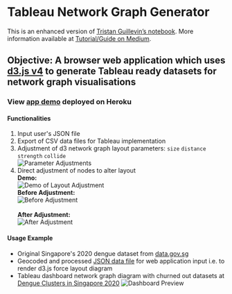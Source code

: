 # Tableau Network Graph Generator
This is an enhanced version of [Tristan Guillevin’s notebook](https://observablehq.com/@ladataviz/network-data-generator). More information available at [Tutorial/Guide on Medium](https://medium.com/@xuemanxu.cc/leverage-on-d3-js-v4-to-build-a-network-graph-for-tableau-with-ease-cc274cba69ce).

## Objective: A browser web application which uses [d3.js v4](https://bl.ocks.org/heybignick/3faf257bbbbc7743bb72310d03b86ee8) to generate Tableau ready datasets for network graph visualisations
### View [app demo](https://tableau-network-data-generator.herokuapp.com/) deployed on Heroku 

#### Functionalities
1. Input user's JSON file
2. Export of CSV data files for Tableau implementation
3. Adjustment of d3 network graph layout parameters: `size` `distance` `strength` `collide`
<br/>![Parameter Adjustments](https://miro.medium.com/max/1050/1*m7G3SaYIAJg1kEd7UQiv0g.png)
4. Direct adjustment of nodes to alter layout
<br/>**Demo:**<br/>![Demo of Layout Adjustment](https://miro.medium.com/max/960/1*_XoEvi8yXSj8uXXuGkuVdA.gif)
<br/>**Before Adjustment:**<br/>![Before Adjustment](https://miro.medium.com/max/1050/1*4YFXQc3_ZoccWZ26FPkNyg.png)<br/>
<br/>**After Adjustment:**<br/>![After Adjustment](https://miro.medium.com/max/1050/1*x3sAFb5uR13G3H-mC3Ye3A.png)

#### Usage Example
* Original Singapore's 2020 dengue dataset from [data.gov.sg](https://data.gov.sg/dataset/dengue-clusters)
* Geocoded and processed [JSON data file](https://github.com/incubated-geek-cc/tableau-network-graph-generator/blob/master/public/data/sg_dengue_clusters.json) for web application input i.e. to render d3.js force layout diagram
* Tableau dashboard network graph diagram with churned out datasets at [Dengue Clusters in Singapore 2020](https://public.tableau.com/profile/api/publish/SingaporesDengueClusters2020/sg_dengue_clusters_2020)
![Dashboard Preview](https://miro.medium.com/max/1050/1*zXMQnZS8B_NQkpH7F6T2Cg.png)